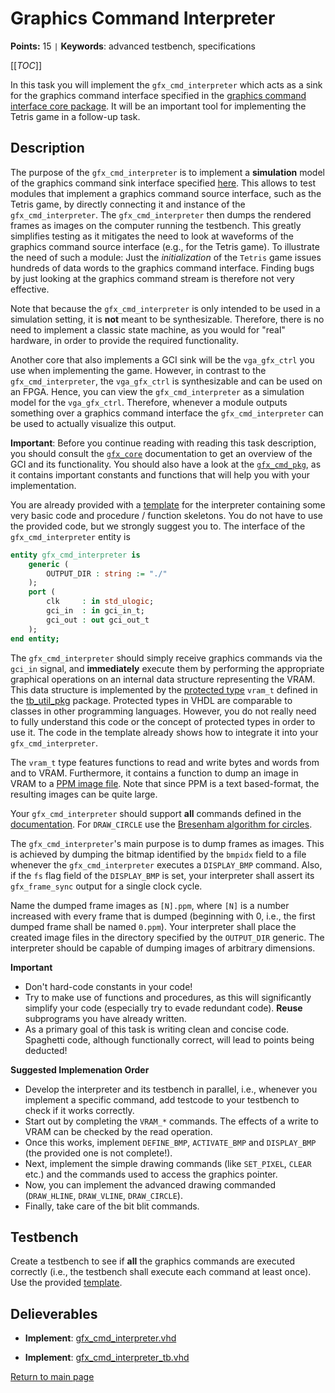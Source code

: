 
# Graphics Command Interpreter

**Points:** 15 `|` **Keywords**: advanced testbench, specifications

[[_TOC_]]

In this task you will implement the `gfx_cmd_interpreter` which acts as a sink for the graphics command interface specified in the [graphics command interface core package](../../../lib/gfx_core/doc.md).
It will be an important tool for implementing the Tetris game in a follow-up task.



## Description

The purpose of the `gfx_cmd_interpreter` is to implement a **simulation** model of the graphics command sink interface specified [here](../../../lib/gfx_core/doc.md).
This allows to test modules that implement a graphics command source interface, such as the Tetris game, by directly connecting it and instance of the `gfx_cmd_interpreter`.
The `gfx_cmd_interpreter` then dumps the rendered frames as images on the computer running the testbench.
This greatly simplifies testing as it mitigates the need to look at waveforms of the graphics command source interface (e.g., for the Tetris game).
To illustrate the need of such a module: Just the *initialization* of the `Tetris` game issues hundreds of data words to the graphics command interface.
Finding bugs by just looking at the graphics command stream is therefore not very effective.

Note that because the `gfx_cmd_interpreter` is only intended to be used in a simulation setting, it is **not** meant to be synthesizable.
Therefore, there is no need to implement a classic state machine, as you would for "real" hardware, in order to provide the required functionality.

Another core that also implements a GCI sink will be the `vga_gfx_ctrl` you use when implementing the game.
However, in contrast to the `gfx_cmd_interpreter`, the `vga_gfx_ctrl` is synthesizable and can be used on an FPGA.
Hence, you can view the `gfx_cmd_interpreter` as a simulation model for the `vga_gfx_ctrl`.
Therefore, whenever a module outputs something over a graphics command interface the `gfx_cmd_interpreter` can be used to actually visualize this output.

**Important**: Before you continue reading with reading this task description, you should consult the [`gfx_core`](../../../lib/gfx_core/doc.md) documentation to get an overview of the GCI and its functionality.
You should also have a look at the [`gfx_cmd_pkg`](../../../lib/gfx_core/src/gfx_core_pkg.vhd), as it contains important constants and functions that will help you with your implementation.

You are already provided with a [template](src/gfx_cmd_interpreter.vhd) for the interpreter containing some very basic code and procedure / function skeletons.
You do not have to use the provided code, but we strongly suggest you to.
The interface of the `gfx_cmd_interpreter` entity is



```vhdl
entity gfx_cmd_interpreter is
	generic (
		OUTPUT_DIR : string := "./"
	);
	port (
		clk     : in std_ulogic;
		gci_in  : in gci_in_t;
		gci_out : out gci_out_t
	);
end entity;
```


The `gfx_cmd_interpreter` should simply receive graphics commands via the `gci_in` signal, and **immediately** execute them by performing the appropriate graphical operations on an internal data structure representing the VRAM.
This data structure is implemented by the [protected type](https://fpgatutorial.com/vhdl-shared-variable-protected-type/) `vram_t` defined in the [tb_util_pkg](../../../lib/tb_util/src/tb_util_pkg.vhd) package.
Protected types in VHDL are comparable to classes in other programming languages.
However, you do not really need to fully understand this code or the concept of protected types in order to use it.
The code in the template already shows how to integrate it into your `gfx_cmd_interpreter`.

The `vram_t` type features functions to read and write bytes and words from and to VRAM.
Furthermore, it contains a function to dump an image in VRAM to a [PPM image file](https://en.wikipedia.org/wiki/Netpbm).
Note that since PPM is a text based-format, the resulting images can be quite large.

Your `gfx_cmd_interpreter` should support **all** commands defined in the [documentation](../../../lib/gfx_core/doc.md).
For `DRAW_CIRCLE` use the [Bresenham algorithm for circles](https://de.wikipedia.org/wiki/Bresenham-Algorithmus#Kreisvariante_des_Algorithmus).

The `gfx_cmd_interpreter`'s main purpose is to dump frames as images.
This is achieved by dumping the bitmap identified by the `bmpidx` field to a file whenever the `gfx_cmd_interpreter` executes a `DISPLAY_BMP` command.
Also, if the `fs` flag field of the `DISPLAY_BMP` is set, your interpreter shall assert its `gfx_frame_sync` output for a single clock cycle.

Name the dumped frame images as `[N].ppm`, where `[N]` is a number increased with every frame that is dumped (beginning with 0, i.e., the first dumped frame shall be named `0.ppm`).
Your interpreter shall place the created image files in the directory specified by the `OUTPUT_DIR` generic.
The interpreter should be capable of dumping images of arbitrary dimensions.

**Important**
- Don't hard-code constants in your code!
- Try to make use of functions and procedures, as this will significantly simplify your code (especially try to evade redundant code). **Reuse** subprograms you have already written.
- As a primary goal of this task is writing clean and concise code. Spaghetti code, although functionally correct, will lead to points being deducted!

**Suggested Implemenation Order**
- Develop the interpreter and its testbench in parallel, i.e., whenever you implement a specific command, add testcode to your testbench to check if it works correctly.
- Start out by completing the `VRAM_*` commands. The effects of a write to VRAM can be checked by the read operation.
- Once this works, implement `DEFINE_BMP`, `ACTIVATE_BMP` and `DISPLAY_BMP` (the provided one is not complete!).
- Next, implement the simple drawing commands (like `SET_PIXEL`, `CLEAR` etc.) and the commands used to access the graphics pointer.
- Now, you can implement the advanced drawing commanded (`DRAW_HLINE`, `DRAW_VLINE`, `DRAW_CIRCLE`).
- Finally, take care of the bit blit commands.




## Testbench

Create a testbench to see if **all** the graphics commands are executed correctly (i.e., the testbench shall execute each command at least once).
Use the provided [template](tb/[gfx_cmd_interpreter_tb.vhd](tb/gfx_cmd_interpreter_tb.vhd)).



## Delieverables

- **Implement**: [gfx_cmd_interpreter.vhd](src/gfx_cmd_interpreter.vhd)

- **Implement**: [gfx_cmd_interpreter_tb.vhd](tb/gfx_cmd_interpreter_tb.vhd)


[Return to main page](../../../README.md)
